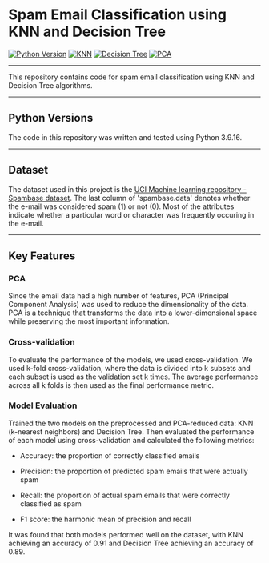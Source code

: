 # Spam Email Classification using KNN and Decision Tree

[![Python Version](https://img.shields.io/badge/python-3.7%20%7C%203.8%20%7C%203.9-blue)](https://www.python.org/downloads/release/python-394/)
[![KNN](https://img.shields.io/badge/KNN-Nearest%20Neighbors-yellow)](https://scikit-learn.org/stable/modules/generated/sklearn.neighbors.KNeighborsClassifier.html)
[![Decision Tree](https://img.shields.io/badge/Decision%20Tree-Classifier-green)](https://scikit-learn.org/stable/modules/generated/sklearn.tree.DecisionTreeClassifier.html)
[![PCA](https://img.shields.io/badge/PCA-Dimensionality%20Reduction-orange)](https://scikit-learn.org/stable/modules/generated/sklearn.decomposition.PCA.html)

---

This repository contains code for spam email classification using KNN and Decision Tree algorithms. 

---
## Python Versions

The code in this repository was written and tested using Python 3.9.16. 

---
## Dataset

The dataset used in this project is the [UCI Machine learning repository - Spambase dataset](https://archive.ics.uci.edu/ml/datasets/Spambase). The last column of 'spambase.data' denotes whether the e-mail was considered spam (1) or not (0). Most of the attributes indicate whether a particular word or character was frequently occuring in the e-mail.

---
## Key Features

### PCA

Since the email data had a high number of features, PCA (Principal Component Analysis) was used to reduce the dimensionality of the data. PCA is a technique that transforms the data into a lower-dimensional space while preserving the most important information. 

### Cross-validation

To evaluate the performance of the models, we used cross-validation. We used k-fold cross-validation, where the data is divided into k subsets and each subset is used as the validation set k times. The average performance across all k folds is then used as the final performance metric.

### Model Evaluation

Trained the two models on the preprocessed and PCA-reduced data: KNN (k-nearest neighbors) and Decision Tree. Then evaluated the performance of each model using cross-validation and calculated the following metrics:

* Accuracy: the proportion of correctly classified emails

* Precision: the proportion of predicted spam emails that were actually spam

* Recall: the proportion of actual spam emails that were correctly classified as spam

* F1 score: the harmonic mean of precision and recall

It was found that both models performed well on the dataset, with KNN achieving an accuracy of 0.91 and Decision Tree achieving an accuracy of 0.89. 

